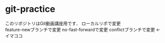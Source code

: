 # git-practice
このリポジトリはGit動画講座用です．
ローカルリポで変更  
feature-newブランチで変更
no-fast-forwardで変更
conflictブランチで変更 ←イマココ